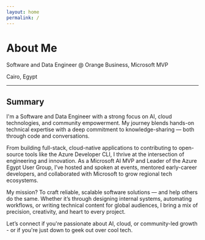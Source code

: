 ```yaml
---
layout: home
permalink: /
---
```


# About Me

Software and Data Engineer @ Orange Business, Microsoft MVP

Cairo, Egypt

---

## Summary

I'm a Software and Data Engineer with a strong focus on AI, cloud technologies, and community empowerment.
My journey blends hands-on technical expertise with a deep commitment to knowledge-sharing — both through code and conversations.

From building full-stack, cloud-native applications to contributing to open-source tools like the Azure Developer CLI,
I thrive at the intersection of engineering and innovation.
As a Microsoft AI MVP and Leader of the Azure Egypt User Group, I’ve hosted and spoken at events,
mentored early-career developers, and collaborated with Microsoft to grow regional tech ecosystems.

My mission? To craft reliable, scalable software solutions — and help others do the same.
Whether it’s through designing internal systems, automating workflows, or writing technical content for global audiences,
I bring a mix of precision, creativity, and heart to every project.

Let’s connect if you're passionate about AI, cloud,
or community-led growth - or if you're just down to geek out over cool tech.
